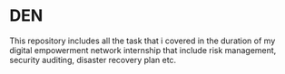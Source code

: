 # DEN
This repository includes all the task that i covered in the duration of my digital empowerment network internship that include risk management, security auditing, disaster recovery plan etc.
